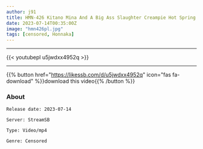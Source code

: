 ```yaml
---
author: j91
title: HMN-426 Kitano Mina And A Big Ass Slaughter Creampie Hot Spring Trip Exposing Each Other's Perverts
date: 2023-07-14T00:35:00Z
image: "hmn426pl.jpg"
tags: [censored, Honnaka]
---
```

___

{{< youtubepl u5jwdxx4952q >}}
___

{{% button href="https://likessb.com/d/u5jwdxx4952q" icon="fas fa-download" %}}download this video{{% /button %}}
### About

`Release date: 2023-07-14`

`Server: StreamSB`

`Type: Video/mp4`

`Genre:	Censored`